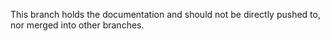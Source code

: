 This branch holds the documentation and should not be directly pushed to, nor merged into other branches.
